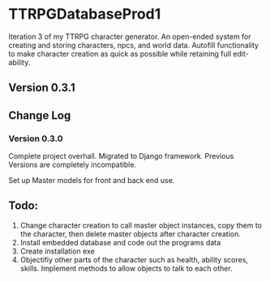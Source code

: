 # TTRPGDatabaseProd1
Iteration 3 of my TTRPG character generator. An open-ended system for creating and storing characters, npcs, and world 
data. Autofill functionality to make character creation as quick as possible while retaining full edit-ability.

## Version 0.3.1

## Change Log

### Version 0.3.0
Complete project overhall. Migrated to Django framework. Previous Versions are completely incompatible.

Set up Master models for front and back end use.



## Todo:
1. Change character creation to call master object instances, copy them to the character, then delete master objects after character creation.
2. Install embedded database and code out the programs data
3. Create installation exe
4. Objectifiy other parts of the character such as health, ability scores, skills. Implement methods to allow objects to talk to each other.

